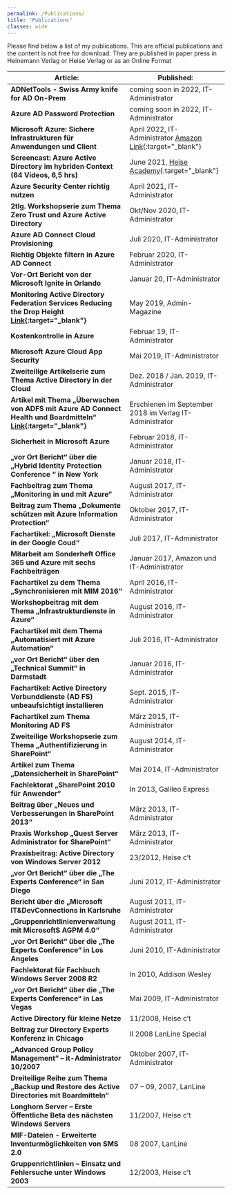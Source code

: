 ```yaml
---
permalink: /Publications/
title: "Publications"
classes: wide
---
```


Please find below a list of my publications. This are official publications and the content is not free for download. They are published in paper press in Heinemann Verlag or Heise Verlag or as an Online Format

| Article:                                                     | Published:                                               |
| ------------------------------------------------------------ | --------------------------------------------------------- |
| **ADNetTools - Swiss Army knife for AD On-Prem**                     | coming soon in 2022, IT-Administrator                              |
| **Azure AD Password Protection**                     | coming soon in 2022, IT-Administrator                              |
| **Microsoft Azure: Sichere Infrastrukturen für Anwendungen und Client**                     | April 2022, IT-Administrator [Amazon Link](https://www.amazon.de/Microsoft-Azure-Infrastrukturen-Anwendungen-Administrator/dp/3941034324/ref=sr_1_1?__mk_de_DE=%C3%85M%C3%85%C5%BD%C3%95%C3%91&crid=LR7KO8IM458I&keywords=bierschenk+klaus&qid=1656341988&sprefix=bierschenk+klaus%2Caps%2C55&sr=8-1){:target="_blank"}                              |
| **Screencast: Azure Active Directory im hybriden Context (64 Videos, 6,5 hrs)** | June 2021, [Heise Academy](https://heise-academy.de){:target="_blank"}
| **Azure Security Center richtig nutzen**                     | April 2021, IT-Administrator                              |
| **2tlg. Workshopserie  zum Thema Zero Trust und Azure Active Directory** | Okt/Nov 2020, IT-Administrator                            |
| **Azure AD  Connect Cloud Provisioning**                     | Juli 2020, IT-Administrator                               |
| **Richtig  Objekte filtern in Azure AD Connect**             | Februar 2020, IT-Administrator                            |
| **Vor-Ort Bericht von der Microsoft Ignite in  Orlando**     | Januar 20, IT-Administrator                               |
| **Monitoring  Active Directory Federation Services Reducing the Drop Height  [Link](https://www.admin-magazine.com/Archive/2019/50/Monitoring-Active-Directory-Federation-Services){:target="_blank"}** | May 2019, Admin-Magazine                                  |
| **Kostenkontrolle  in Azure**                                | Februar 19, IT-Administrator                              |
| **Microsoft  Azure Cloud App Security**                      | Mai 2019, IT-Administrator                                |
| **Zweiteilige Artikelserie zum Thema Active  Directory in der Cloud** | Dez. 2018 / Jan. 2019,  IT-Administrator                  |
| **Artikel mit Thema „Überwachen von ADFS mit Azure AD  Connect Health und Boardmitteln“ [Link](https://www.admin-magazin.de/Das-Heft/2018/09/Monitoring-der-Active-Directory-Federation-Services){:target="_blank"}** | Erschienen im September  2018   im Verlag IT-Administrator |
| **Sicherheit in Microsoft Azure**                            | Februar 2018, IT-Administrator                            |
| **„vor Ort Bericht“ über die „Hybrid Identity  Protection Conference “ in New York** | Januar 2018,  IT-Administrator                            |
| **Fachbeitrag zum Thema „Monitoring in und mit  Azure“**     | August 2017, IT-Administrator                             |
| **Beitrag zum Thema „Dokumente schützen mit Azure  Information Protection“** | Oktober 2017,  IT-Administrator                           |
| **Fachartikel: „Microsoft Dienste in der Google  Coud“**     | Juli 2017, IT-Administrator                               |
| **Mitarbeit am Sonderheft Office 365 und Azure mit sechs  Fachbeiträgen** | Januar 2017, Amazon und IT-Administrator                  |
| **Fachartikel zu dem Thema „Synchronisieren mit MIM  2016“** | April 2016, IT-Administrator                              |
| **Workshopbeitrag mit dem Thema  „Infrastrukturdienste in Azure“** | August 2016,  IT-Administrator                            |
| **Fachartikel mit dem Thema „Automatisiert mit  Azure Automation“** | Juli 2016, IT-Administrator                               |
| **„vor Ort Bericht“ über den „Technical Summit“ in  Darmstadt** | Januar 2016,  IT-Administrator                            |
| **Fachartikel: Active Directory Verbunddienste (AD  FS) unbeaufsichtigt installieren** | Sept. 2015, IT-Administrator                              |
| **Fachartikel zum Thema Monitoring AD FS**                   | März 2015,  IT-Administrator                              |
| **Zweiteilige Workshopserie zum Thema  „Authentifizierung in SharePoint“** | August 2014, IT-Administrator                             |
| **Artikel zum Thema „Datensicherheit in SharePoint“**        | Mai 2014,  IT-Administrator                               |
| **Fachlektorat „SharePoint 2010 für Anwender“**              | In 2013, Galileo Express                                  |
| **Beitrag über „Neues und Verbesserungen in  SharePoint 2013“** | März 2013,  IT-Administrator                              |
| **Praxis  Workshop „Quest Server Administrator for SharePoint“** | März 2013, IT-Administrator                               |
| **Praxisbeitrag:  Active Directory von Windows Server 2012** | 23/2012, Heise  c’t                                       |
| **„vor Ort Bericht“ über die „The Experts  Conference“ in San Diego** | Juni 2012, IT-Administrator                               |
| **Bericht über die „Microsoft IT&DevConnections  in Karlsruhe** | August 2011,  IT-Administrator                            |
| **„Gruppenrichtlinienverwaltung mit MicrosoftS AGPM  4.0“**  | August 2011, IT-Administrator                             |
| **„vor Ort Bericht“ über die „The Experts  Conference“ in Los Angeles** | Juni 2010,  IT-Administrator                              |
| **Fachlektorat für Fachbuch Windows Server 2008 R2**         | In 2010, Addison Wesley                                   |
| **„vor Ort Bericht“ über die „The Experts  Conference“ in Las Vegas** | Mai 2009,  IT-Administrator                               |
| **Active Directory für kleine Netze**                        | 11/2008, Heise c’t                                        |
| **Beitrag zur Directory Experts Konferenz in  Chicago**      | II 2008  LanLine Special                                  |
| **„Advanced  Group Policy Management“ – it-Administrator   10/2007** | Oktober 2007, IT-Administrator                            |
| **Dreiteilige Reihe zum Thema „Backup und Restore  des Active Directories mit Boardmitteln“** | 07 – 09, 2007,  LanLine                                   |
| **Longhorn Server – Erste Öffentliche Beta des nächsten Windows Servers** | 11/2007, Heise c’t                                        |
| **MIF-Dateien - Erweiterte Inventurmöglichkeiten  von SMS 2.0** | 08 2007, LanLine                                          |
| **Gruppenrichtlinien – Einsatz und Fehlersuche  unter Windows 2003** | 12/2003, Heise c’t                                        |

 